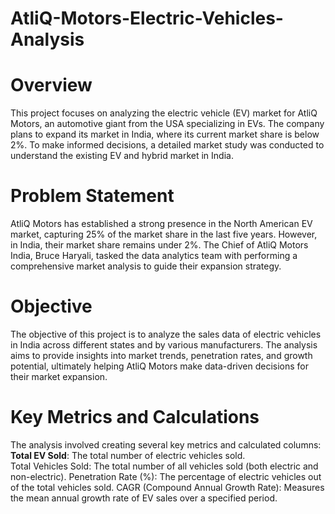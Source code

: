 # AtliQ-Motors-Electric-Vehicles-Analysis
# Overview
This project focuses on analyzing the electric vehicle (EV) market for AtliQ Motors, an automotive giant from the USA specializing in EVs. The company plans to expand its market in India, where its current market share is below 2%. To make informed decisions, a detailed market study was conducted to understand the existing EV and hybrid market in India.
# Problem Statement
AtliQ Motors has established a strong presence in the North American EV market, capturing 25% of the market share in the last five years. However, in India, their market share remains under 2%. The Chief of AtliQ Motors India, Bruce Haryali, tasked the data analytics team with performing a comprehensive market analysis to guide their expansion strategy.
# Objective
The objective of this project is to analyze the sales data of electric vehicles in India across different states and by various manufacturers. The analysis aims to provide insights into market trends, penetration rates, and growth potential, ultimately helping AtliQ Motors make data-driven decisions for their market expansion.
# Key Metrics and Calculations
The analysis involved creating several key metrics and calculated columns:
<b>Total EV Sold</b>: The total number of electric vehicles sold.<br>
Total Vehicles Sold: The total number of all vehicles sold (both electric and non-electric).
Penetration Rate (%): The percentage of electric vehicles out of the total vehicles sold.
CAGR (Compound Annual Growth Rate): Measures the mean annual growth rate of EV sales over a specified period.
